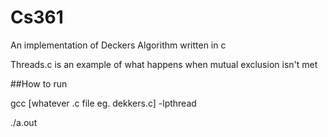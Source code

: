 # Cs361

An implementation of Deckers Algorithm written in c

Threads.c is an example of what happens when mutual exclusion isn't met


##How to run

gcc [whatever .c file eg. dekkers.c] -lpthread

./a.out
